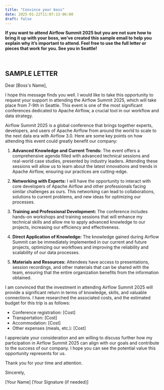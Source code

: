 ```yaml
---
title: "Convince your boss"
date: 2025-01-22T11:07:13-06:00
draft: false
---
```


****If you want to attend Airflow Summit 2025 but you are not sure how to bring it up with your boss, we’ve created this sample email to help you explain why it’s important to attend. Feel free to use the full letter or pieces that work for you. See you in Seattle!****

<br>

<h2 class="text-center">SAMPLE LETTER</h2>

Dear [Boss's Name],

I hope this message finds you well. I would like to take this opportunity to request your support in attending the Airflow Summit 2025, which will take place from 7-9th in Seattle. This event is one of the most significant conferences dedicated to Apache Airflow, a crucial tool in our workflow and data strategy.

Airflow Summit 2025 is a global conference that brings together experts, developers, and users of Apache Airflow from around the world to scale to the next data era with Airflow 3.0. Here are some key points on how attending this event could greatly benefit our company:

1. **Advanced Knowledge and Current Trends:** The event offers a comprehensive agenda filled with advanced technical sessions and real-world case studies, presented by industry leaders. Attending these sessions will allow us to learn about the latest innovations and trends in Apache Airflow, ensuring our practices are cutting-edge.

2. **Networking with Experts:** I will have the opportunity to interact with core developers of Apache Airflow and other professionals facing similar challenges as ours. This networking can lead to collaborations, solutions to current problems, and new ideas for optimizing our processes.

3. **Training and Professional Development:** The conference includes hands-on workshops and training sessions that will enhance my technical skills and allow me to apply advanced knowledge to our projects, increasing our efficiency and effectiveness.

4. **Direct Application of Knowledge:** The knowledge gained during Airflow Summit can be immediately implemented in our current and future projects, optimizing our workflows and improving the reliability and scalability of our data processes.

5. **Materials and Resources:** Attendees have access to presentations, session recordings, and other materials that can be shared with the team, ensuring that the entire organization benefits from the information obtained.

I am convinced that the investment in attending Airflow Summit 2025 will provide a significant return in terms of knowledge, skills, and valuable connections. I have researched the associated costs, and the estimated budget for this trip is as follows:

* Conference registration: [Cost]
* Transportation: [Cost]
* Accommodation: [Cost]
* Other expenses (meals, etc.): [Cost]

I appreciate your consideration and am willing to discuss further how my participation in Airflow Summit 2025 can align with our goals and contribute to the success of our company. I hope you can see the potential value this opportunity represents for us.

Thank you for your time and attention.

Sincerely,

[Your Name]
[Your Signature (if needed)]